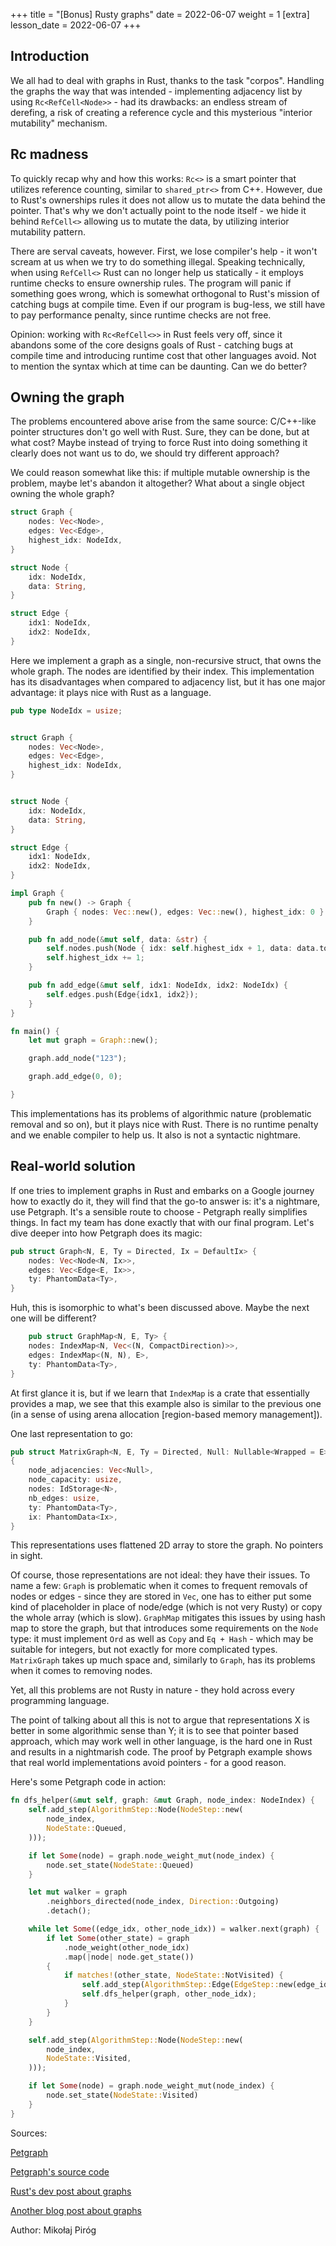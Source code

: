 +++
title = "[Bonus] Rusty graphs"
date = 2022-06-07 
weight = 1
[extra]
lesson_date = 2022-06-07 
+++

## Introduction

We all had to deal with graphs in Rust, thanks to the task "corpos". Handling the graphs the way that was intended - implementing adjacency list by using `Rc<RefCell<Node>>` - had its drawbacks: an endless stream of derefing, a risk of creating a reference cycle and this mysterious "interior mutability" mechanism.

## Rc madness

To quickly recap why and how this works: `Rc<>` is a smart pointer that utilizes reference counting, similar to `shared_ptr<>` from C++. However, due to Rust's ownerships rules it does not allow us to mutate the data behind the pointer. That's why we don't actually point to the node itself - we hide it behind `RefCell<>` allowing us to mutate the data, by utilizing interior mutability pattern.

There are serval caveats, however. First, we lose compiler's help - it won't scream at us when we try to do something illegal. Speaking technically, when using `RefCell<>` Rust can no longer help us statically - it employs runtime checks to ensure ownership rules. The program will panic if something goes wrong, which is somewhat orthogonal to Rust's mission of catching bugs at compile time. Even if our program is bug-less, we still have to pay performance penalty, since runtime checks are not free.

Opinion: working with `Rc<RefCell<>>` in Rust feels very off, since it abandons some of the core designs goals of Rust - catching bugs at compile time and introducing runtime cost that other languages avoid. Not to mention the syntax which at time can be daunting. Can we do better?

## Owning the graph

The problems encountered above arise from the same source: C/C++-like pointer structures don't go well with Rust. Sure, they can be done, but at what cost? Maybe instead of trying to force Rust into doing something it clearly does not want us to do, we should try different approach?

We could reason somewhat like this: if multiple mutable ownership is the problem, maybe let's abandon it altogether? What about a single object owning the whole graph?

```rust
struct Graph {
    nodes: Vec<Node>,
    edges: Vec<Edge>,
    highest_idx: NodeIdx,
}

struct Node {
    idx: NodeIdx,
    data: String,
}

struct Edge {
    idx1: NodeIdx,
    idx2: NodeIdx,
}
```

Here we implement a graph as a single, non-recursive struct, that owns the whole graph. The nodes are identified by their index. This implementation has its disadvantages when compared to adjacency list, but it has one major advantage: it plays nice with Rust as a language.

```rust
pub type NodeIdx = usize;


struct Graph {
    nodes: Vec<Node>,
    edges: Vec<Edge>,
    highest_idx: NodeIdx,
}


struct Node {
    idx: NodeIdx,
    data: String,
}

struct Edge {
    idx1: NodeIdx,
    idx2: NodeIdx,
}

impl Graph {
    pub fn new() -> Graph {
        Graph { nodes: Vec::new(), edges: Vec::new(), highest_idx: 0 }
    }

    pub fn add_node(&mut self, data: &str) {
        self.nodes.push(Node { idx: self.highest_idx + 1, data: data.to_string() });
        self.highest_idx += 1;
    }

    pub fn add_edge(&mut self, idx1: NodeIdx, idx2: NodeIdx) {
        self.edges.push(Edge{idx1, idx2});
    }
}
```

```rust
fn main() {
    let mut graph = Graph::new();

    graph.add_node("123");

    graph.add_edge(0, 0);

}
```

This implementations has its problems of algorithmic nature (problematic removal and so on), but it plays nice with Rust. There is no runtime penalty and we enable compiler to help us. It also is not a syntactic nightmare.

## Real-world solution

If one tries to implement graphs in Rust and embarks on a Google journey how to exactly do it, they will find that the go-to answer is: it's a nightmare, use Petgraph. It's a sensible route to choose - Petgraph really simplifies things. In fact my team has done exactly that with our final program. Let's dive deeper into how Petgraph does its magic:

```rust
pub struct Graph<N, E, Ty = Directed, Ix = DefaultIx> {
    nodes: Vec<Node<N, Ix>>,
    edges: Vec<Edge<E, Ix>>,
    ty: PhantomData<Ty>,
}
```

Huh, this is isomorphic to what's been discussed above. Maybe the next one will be different?

```rust
    pub struct GraphMap<N, E, Ty> {
    nodes: IndexMap<N, Vec<(N, CompactDirection)>>,
    edges: IndexMap<(N, N), E>,
    ty: PhantomData<Ty>,
}
```

At first glance it is, but if we learn that `IndexMap` is a crate that essentially provides a map, we see that this example also is similar to the previous one (in a sense of using arena allocation [region-based memory management]).

One last representation to go:

```rust
pub struct MatrixGraph<N, E, Ty = Directed, Null: Nullable<Wrapped = E> = Option<E>, Ix = DefaultIx>
{
    node_adjacencies: Vec<Null>,
    node_capacity: usize,
    nodes: IdStorage<N>,
    nb_edges: usize,
    ty: PhantomData<Ty>,
    ix: PhantomData<Ix>,
}
```

This representations uses flattened 2D array to store the graph. No pointers in sight.

Of course, those representations are not ideal: they have their issues. To name a few: `Graph` is problematic when it comes to frequent removals of nodes or edges - since they are stored in `Vec`, one has to either put some kind of placeholder in place of node/edge (which is not very Rusty) or copy the whole array (which is slow). `GraphMap` mitigates this issues by using hash map to store the graph, but that introduces some requirements on the `Node` type: it must implement `Ord` as well as `Copy` and `Eq + Hash` - which may be suitable for integers, but not exactly for more complicated types. `MatrixGraph` takes up much space and, similarly to `Graph`, has its problems when it comes to removing nodes.

Yet, all this problems are not Rusty in nature - they hold across every programming language.

The point of talking about all this is not to argue that representations X is better in some algorithmic sense than Y; it is to see that pointer based approach, which may work well in other language, is the hard one in Rust and results in a nightmarish code. The proof by Petgraph example shows that real world implementations avoid pointers - for a good reason.

Here's some Petgraph code in action:

```rust
fn dfs_helper(&mut self, graph: &mut Graph, node_index: NodeIndex) {
    self.add_step(AlgorithmStep::Node(NodeStep::new(
        node_index,
        NodeState::Queued,
    )));

    if let Some(node) = graph.node_weight_mut(node_index) {
        node.set_state(NodeState::Queued)
    }

    let mut walker = graph
        .neighbors_directed(node_index, Direction::Outgoing)
        .detach();

    while let Some((edge_idx, other_node_idx)) = walker.next(graph) {
        if let Some(other_state) = graph
            .node_weight(other_node_idx)
            .map(|node| node.get_state())
        {
            if matches!(other_state, NodeState::NotVisited) {
                self.add_step(AlgorithmStep::Edge(EdgeStep::new(edge_idx)));
                self.dfs_helper(graph, other_node_idx);
            }
        }
    }

    self.add_step(AlgorithmStep::Node(NodeStep::new(
        node_index,
        NodeState::Visited,
    )));

    if let Some(node) = graph.node_weight_mut(node_index) {
        node.set_state(NodeState::Visited)
    }
}
```

Sources:

[Petgraph](https://docs.rs/petgraph/latest/petgraph/index.html)

[Petgraph's source code](https://github.com/petgraph/petgraph)

[Rust's dev post about graphs](https://github.com/nrc/r4cppp/blob/master/graphs/README.md)

[Another blog post about graphs](https://smallcultfollowing.com/babysteps/blog/2015/04/06/modeling-graphs-in-rust-using-vector-indices/)

Author: Mikołaj Piróg
